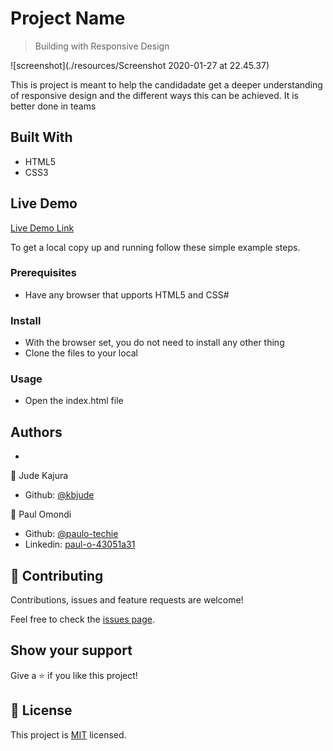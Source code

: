 # Project Name

> Building with Responsive Design

![screenshot](./resources/Screenshot 2020-01-27 at 22.45.37)

This is project is meant to help the candidadate get a deeper understanding of responsive design and the different ways this can be achieved. It is better done in teams

## Built With

- HTML5
- CSS3

## Live Demo

[Live Demo Link](https://livedemo.com)

To get a local copy up and running follow these simple example steps.

### Prerequisites
  - Have any browser that upports HTML5 and CSS#
### Install
  - With the browser set, you do not need to install any other thing
  - Clone the files to your local
### Usage
  - Open the index.html file
## Authors
  - 
👤 Jude Kajura

- Github: [@kbjude](https://github.com/kbjude)


👤 Paul Omondi

- Github: [@paulo-techie](https://github.com/paulo-techie)
- Linkedin: [paul-o-43051a31](https://www.linkedin.com/in/paul-o-43051a31)

## 🤝 Contributing

Contributions, issues and feature requests are welcome!

Feel free to check the [issues page](https://github.com/paulo-techie/The-Next-Web/issues).

## Show your support

Give a ⭐️ if you like this project!

## 📝 License

This project is [MIT](lic.url) licensed.
